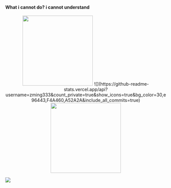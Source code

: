 #### What i cannot do?  i cannot understand

<div align="center">
  <img height="220" src="https://github-readme-stats.vercel.app/api?username=zming333&count_private=true&show_icons=true&bg_color=30,e96443,F4A460,A52A2A&include_all_commits=true" />
  ![](https://github-readme-stats.vercel.app/api?username=zming333&count_private=true&show_icons=true&bg_color=30,e96443,F4A460,A52A2A&include_all_commits=true)
  <img height="220" src="https://github-readme-stats.vercel.app/api/top-langs/?username=zming333&show_icons=true" />
</div>

![](https://github-readme-stats.vercel.app/api?username=zming333&count_private=true&show_icons=true&bg_color=30,e96443,F4A460,A52A2A&include_all_commits=true)
